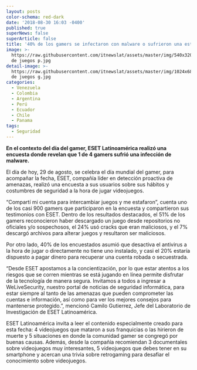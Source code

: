 ```yaml
---
layout: posts
color-schema: red-dark
date: '2018-08-30 16:03 -0400'
published: true
superNews: false
superArticle: false
title: '40% de los gamers se infectaron con malware o sufrieron una estafa '
image: >-
  https://raw.githubusercontent.com/itnewslat/assets/master/img/540x320/Control
  de juegos p.jpg
detail-image: >-
  https://raw.githubusercontent.com/itnewslat/assets/master/img/1024x680/Control
  de juegos g.jpg
categories:
  - Venezuela
  - Colombia
  - Argentina
  - Perú
  - Ecuador
  - Chile
  - Panama
tags:
  - Seguridad
---
```

**En el contexto del día del gamer, ESET Latinoamérica realizó una encuesta donde revelan que 1 de 4 gamers sufrió una infección de malware.**

El día de hoy, 29 de agosto, se celebra el día mundial del gamer, para acompañar la fecha, ESET, compañía líder en detección proactiva de amenazas, realizó una encuesta a sus usuarios sobre sus hábitos y costumbres de seguridad a la hora de jugar videojuegos. 

“Compartí mi cuenta para intercambiar juegos y me estafaron”, cuenta uno de los casi 900 gamers que participaron en la encuesta y compartieron sus testimonios con ESET. Dentro de los resultados destacados, el 51% de los gamers reconocieron haber descargado un juego desde repositorios no oficiales y/o sospechosos, el 24% usó cracks que eran maliciosos, y el 7% descargó archivos para alterar juegos y resultaron ser maliciosos.

Por otro lado, 40% de los encuestados asumió que desactiva el antivirus a la hora de jugar o directamente no tiene uno instalado, y casi el 20% estaría dispuesto a pagar dinero para recuperar una cuenta robada o secuestrada.

“Desde ESET apostamos a la concientización, por lo que estar atentos a los riesgos que se corren mientras se está jugando en línea permite disfrutar de la tecnología de manera segura. Invitamos a todos a ingresar a WeLiveSecurity, nuestro portal de noticias de seguridad informática, para estar siempre al tanto de las amenazas que pueden comprometer las cuentas e información, así como para ver los mejores consejos para mantenerse protegido.”, mencionó Camilo Gutierrez, Jefe del Laboratorio de Investigación de ESET Latinoamérica.

ESET Latinoamérica invita a leer el contenido especialmente creado para esta fecha: 4 videojuegos que mataron a sus franquicias o las hirieron de muerte y 5 situaciones en donde la comunidad gamer se congregó por buenas causas. Además, desde la compañía recomiendan 3 documentales sobre videojuegos muy interesantes, 5 videojuegos que debes tener en su smartphone y acercan una trivia sobre retrogaming para desafiar el conocimiento sobre videojuegos.  
